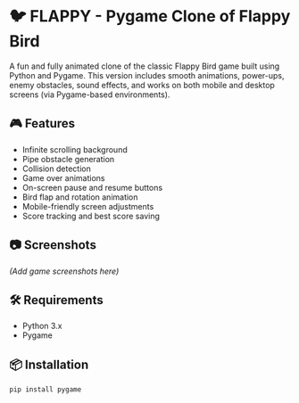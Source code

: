 # 🐦 FLAPPY - Pygame Clone of Flappy Bird

A fun and fully animated clone of the classic Flappy Bird game built using Python and Pygame. This version includes smooth animations, power-ups, enemy obstacles, sound effects, and works on both mobile and desktop screens (via Pygame-based environments).

## 🎮 Features

- Infinite scrolling background
- Pipe obstacle generation
- Collision detection
- Game over animations
- On-screen pause and resume buttons
- Bird flap and rotation animation
- Mobile-friendly screen adjustments
- Score tracking and best score saving

## 📷 Screenshots

*(Add game screenshots here)*

## 🛠️ Requirements

- Python 3.x
- Pygame

## 📦 Installation

```bash
pip install pygame
